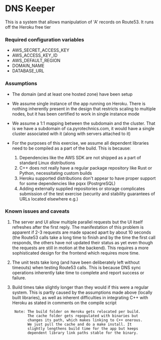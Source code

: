 # DNS Keeper

This is a system that allows manipulation of 'A' records on Route53. It runs off the Heroku free tier

### Required configuration variables
- AWS_SECRET_ACCESS_KEY
- AWS_ACCESS_KEY_ID
- AWS_DEFAULT_REGION
- DOMAIN_NAME
- DATABASE_URL
### Assumptions
- The domain (and at least one hosted zone) have been setup
- We assume single instance of the app running on Heroku. There is nothing inherently present in the design that restricts scaling to multiple nodes, but it has been certified to work in single instance mode
- We assume a 1:1 mapping between the subdomain and the cluster. That is we have a subdomain of ca.pyrotechnics.com, it would have a single cluster associated with it (along with servers attached to it)
- For the purposes of this exercise, we assume all dependent libraries need to be compiled as a part of the build. This is because:
  
  1. Dependencies like the AWS SDK are not shipped as a part of standard Linux distributions
  2. C++ does not really have a regular package repository like Rust or Python, necessitating custom builds
  3. Heroku supported distributions don't appear to have proper support for some dependencies like pqxx (PostrgreSQL)
  4. Adding externally supplied repositories or storage complicates submission of the test exercise (security and stability guarantees of URLs located elsewhere e.g.)
   
### Known issues and caveats

1. The server and UI allow multiple parallel requests but the UI itself refreshes after the first reply. The manifestation of this problem is apparent if 2-3 requests are made spaced apart by about 10 seconds (the Route53 calls take a long time to finish and by the time the first call responds, the others have not updated their status as yet even though the requests are still in motion at the backend). This requires a more sophisticated design for the frontend which requires more time.
2. The unit tests take long (and have been deliberately left without timeouts) when testing Route53 calls. This is because DNS sync operations inherently take time to complete and report success or failure.
3. Build times take slightly longer than they would if this were a regular system. This is partly caused by the assumptions made above (locally built libraries), as well as inherent difficulties in integrating C++ with Heroku as stated in comments on the compile script

    ```
     Note: The build folder on Heroku gets relocated per build.
           The cache folder gets repopulated with binaries but
           changes its path, which makes linking to C++ onerous.
           We just pull the cache and do a make install. It 
           slightly lengthens build time for the app but keeps
           dependent library link paths stable for the binary.
    ```
